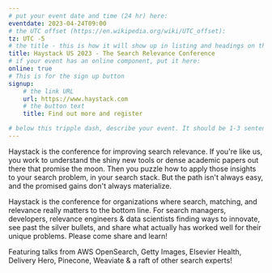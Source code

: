 ```yaml
---
# put your event date and time (24 hr) here:
eventdate: 2023-04-24T09:00
# the UTC offset (https://en.wikipedia.org/wiki/UTC_offset):
tz: UTC -5
# the title - this is how it will show up in listing and headings on the site:
title: Haystack US 2023 - The Search Relevance Conference
# if your event has an online component, put it here:
online: true
# This is for the sign up button
signup:
    # the link URL
    url: https://www.haystack.com
    # the button text
    title: Find out more and register

# below this tripple dash, describe your event. It should be 1-3 sentences
---
```

Haystack is the conference for improving search relevance. If you're like us, you work to understand the shiny new tools or dense academic papers out there that promise the moon. Then you puzzle how to apply those insights to your search problem, in your search stack. But the path isn't always easy, and the promised gains don't always materialize.

Haystack is the conference for organizations where search, matching, and relevance really matters to the bottom line. For search managers, developers, relevance engineers & data scientists finding ways to innovate, see past the silver bullets, and share what actually has worked well for their unique problems. Please come share and learn!

Featuring talks from AWS OpenSearch, Getty Images, Elsevier Health, Delivery Hero, Pinecone, Weaviate & a raft of other search experts!
